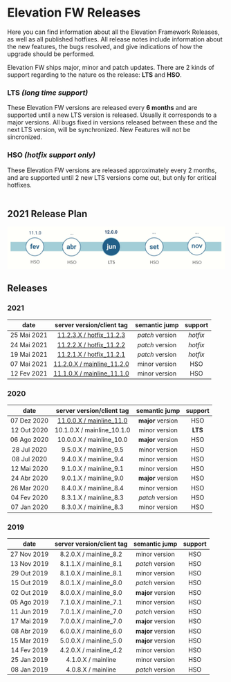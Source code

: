 # Elevation FW Releases

Here you can find information about all the Elevation Framework Releases, as well as all published hotfixes.
All release notes include information about the new features, the bugs resolved, and give indications of how the upgrade should be performed.

Elevation FW ships major, minor and patch updates. 
There are 2 kinds of support regarding to the nature os the release: **LTS** and **HSO**.

### LTS _(long time support)_
These Elevation FW versions are released every **6 months** and are supported until a new LTS version is released. Usually it corresponds to a major versions.
All bugs fixed in versions released between these and the next LTS version, will be synchronized. 
New Features will not be sincronized.

### HSO _(hotfix support only)_
These Elevation FW versions are released approximately every 2 months, and are supported until 2 new LTS versions come out, but only for critical hotfixes.
<br/><br/>

## 2021 Release Plan

<img src="./images/releasePlan2021.jpg" width="800">

## Releases

### **2021**

| date | server version/client tag | semantic jump | support |
| :---: | :---: | :---: | :---: |
| 25 Mai 2021 | [11.2.3.X / hotfix_11.2.3](./11.2.0.X/README.md#hotfix-1123-25-mai-2021)   | _patch_ version | _hotfix_ |
| 24 Mai 2021 | [11.2.2.X / hotfix_11.2.2](./11.2.0.X/README.md#hotfix-1122-24-mai-2021)   | _patch_ version | _hotfix_ |
| 19 Mai 2021 | [11.2.1.X / hotfix_11.2.1](./11.2.0.X/README.md#hotfix-1121-15-mai-2021)   | _patch_ version | _hotfix_ |
| 07 Mai 2021 | [11.2.0.X / mainline_11.2.0](./11.2.0.X/README.md)                         | minor version   | HSO |
| 12 Fev 2021 | [11.1.0.X / mainline_11.1.0](./11.1.0.X/README.md)                         | minor version   | HSO |

### **2020**

| date | server version/client tag | semantic jump | support |
| :---: | :---: | :---: | :---: |
| 07 Dez 2020 | [11.0.0.X / mainline_11.0](./11.0.0.X/README.md)           | **major** version | HSO |
| 12 Out 2020 | 10.1.0.X / mainline_10.1.0                                 | minor version | **LTS** |
| 06 Ago 2020 | 10.0.0.X / mainline_10.0                                   | **major** version | HSO |
| 28 Jul 2020 | 9.5.0.X / mainline_9.5                                     | minor version | HSO |
| 08 Jul 2020 | 9.4.0.X / mainline_9.4                                     | minor version | HSO |
| 12 Mai 2020 | 9.1.0.X / mainline_9.1                                     | minor version | HSO |
| 24 Abr 2020 | 9.0.1.X / mainline_9.0                                     | **major** version | HSO |
| 26 Mar 2020 | 8.4.0.X / mainline_8.4                                     | minor version | HSO |
| 04 Fev 2020 | 8.3.1.X / mainline_8.3                                     | _patch_ version | HSO |
| 07 Jan 2020 | 8.3.0.X / mainline_8.3                                     | minor version | HSO |

### **2019**

| date | server version/client tag | semantic jump | support |
| :---: | :---: | :---: | :---: |
| 27 Nov 2019 | 8.2.0.X / mainline_8.2                                     | minor version | HSO |
| 13 Nov 2019 | 8.1.1.X / mainline_8.1                                     | _patch_ version | HSO |
| 29 Out 2019 | 8.1.0.X / mainline_8.1                                     | minor version | HSO |
| 15 Out 2019 | 8.0.1.X / mainline_8.0                                     | _patch_ version | HSO |
| 02 Out 2019 | 8.0.0.X / mainline_8.0                                     | **major** version | HSO |
| 05 Ago 2019 | 7.1.0.X / mainline_7.1                                     | minor version | HSO |
| 11 Jun 2019 | 7.0.1.X / mainline_7.0                                     | _patch_ version | HSO |
| 17 Mai 2019 | 7.0.0.X / mainline_7.0                                     | **major** version | HSO |
| 08 Abr 2019 | 6.0.0.X / mainline_6.0                                     | **major** version | HSO |
| 15 Mar 2019 | 5.0.0.X / mainline_5.0                                     | **major** version | HSO |
| 14 Fev 2019 | 4.2.0.X / mainline_4.2                                     | minor version | HSO |
| 25 Jan 2019 | 4.1.0.X / mainline                                         | minor version | HSO |
| 08 Jan 2019 | 4.0.8.X / mainline                                         | _patch_ version | HSO |
<br/><br/>
